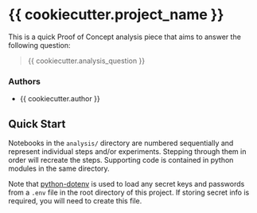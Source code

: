 # {{ cookiecutter.project_name }}

This is a quick Proof of Concept analysis piece that aims to answer the following question:

> {{ cookiecutter.analysis_question }}

### Authors

* {{ cookiecutter.author }}

## Quick Start

Notebooks in the `analysis/` directory are numbered sequentially and represent individual steps and/or experiments. Stepping through them in order will recreate the steps. Supporting code is contained in python modules in the same directory. 

Note that [python-dotenv](https://github.com/theskumar/python-dotenv) is used to load any secret keys and passwords from a `.env` file in the root directory of this project. If storing secret info is required, you will need to create this file. 